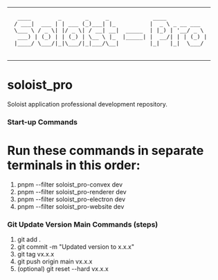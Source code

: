 <table>
  <tr>
    <td>
      <pre>
  ____        _       _     _             ____            
 / ___|  ___ | | ___ (_)___| |_          |  _ \ _ __ ___  
 \___ \ / _ \| |/ _ \| / __| __|  _____  | |_) | '__/ _ \ 
  ___) | (_) | | (_) | \__ \ |_  |_____| |  __/| | | (_) |
 |____/ \___/|_|\___/|_|___/\__|         |_|   |_|  \___/
      </pre>
    </td>
  </tr>
</table>

# soloist_pro
Soloist application professional development repository.

### Start-up Commands
# Run these commands in separate terminals in this order:
1. pnpm --filter soloist_pro-convex dev
2. pnpm --filter soloist_pro-renderer dev
3. pnpm --filter soloist_pro-electron dev
4. pnpm --filter soloist_pro-website dev

### Git Update Version Main Commands (steps)
1. git add .
2. git commit -m "Updated version to x.x.x"
3. git tag vx.x.x
4. git push origin main vx.x.x
5. (optional) git reset --hard vx.x.x
